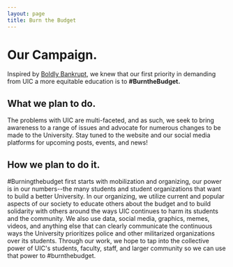 ```yaml
---
layout: page
title: Burn the Budget
---
```


# Our Campaign.   
Inspired by [Boldly Bankrupt](https://boldlybankrupt.cargo.site/), we knew that our first priority in demanding from UIC a more equitable education is to **#BurntheBudget.**    

## What we plan to do.   
The problems with UIC are multi-faceted, and as such, we seek to bring awareness to a range of issues and advocate for numerous changes to be made to the University. Stay tuned to the website and our social media platforms for upcoming posts, events, and news! 

## How we plan to do it.
#Burningthebudget first starts with mobilization and organizing, our power is in our numbers--the many students and student organizations that want to build a better University. In our organizing, we utilize current and popular aspects of our society to educate others about the budget and to build solidarity with others around the ways UIC continues to harm its students and the community. We also use data, social media, graphics, memes, videos, and anything else that can clearly communicate the continuous ways the University prioritizes police and other militarized organizations over its students. Through our work, we hope to tap into the collective power of UIC's students, faculty, staff, and larger community so we can use that power to #burnthebudget.


